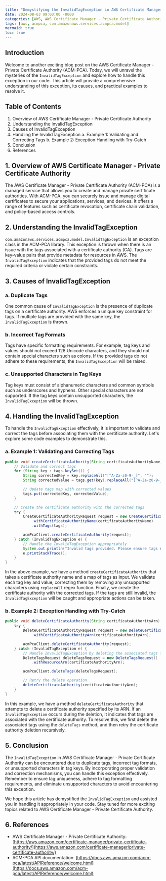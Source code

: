 ```yaml
---
title: "Demystifying the InvalidTagException in AWS Certificate Manager - Private Certificate Authority"
date: 2024-08-03 09:00:00 -0000
categories: [AWS, AWS Certificate Manager - Private Certificate Authority]
tags: [aws, acmpca, com.amazonaws.services.acmpca.model]
mermaid: true
toc: true
---
```



## Introduction

Welcome to another exciting blog post on the AWS Certificate Manager - Private Certificate Authority (ACM-PCA). Today, we will unravel the mysteries of the `InvalidTagException` and explore how to handle this exception in our code. This article will provide a comprehensive understanding of this exception, its causes, and practical examples to resolve it.

## Table of Contents
1. Overview of AWS Certificate Manager - Private Certificate Authority
2. Understanding the InvalidTagException
3. Causes of InvalidTagException
4. Handling the InvalidTagException
   a. Example 1: Validating and Correcting Tags
   b. Example 2: Exception Handling with Try-Catch
5. Conclusion
6. References

## 1. Overview of AWS Certificate Manager - Private Certificate Authority

The AWS Certificate Manager - Private Certificate Authority (ACM-PCA) is a managed service that allows you to create and manage private certificate authorities. With ACM-PCA, you can securely issue and manage digital certificates to secure your applications, services, and devices. It offers a range of features such as certificate revocation, certificate chain validation, and policy-based access controls.

## 2. Understanding the InvalidTagException

`com.amazonaws.services.acmpca.model.InvalidTagException` is an exception class in the ACM-PCA library. This exception is thrown when there is an issue with the tags associated with a certificate authority (CA). Tags are key-value pairs that provide metadata for resources in AWS. The `InvalidTagException` indicates that the provided tags do not meet the required criteria or violate certain constraints.

## 3. Causes of InvalidTagException

### a. Duplicate Tags
One common cause of `InvalidTagException` is the presence of duplicate tags on a certificate authority. AWS enforces a unique key constraint for tags. If multiple tags are provided with the same key, the `InvalidTagException` is thrown.

### b. Incorrect Tag Formats
Tags have specific formatting requirements. For example, tag keys and values should not exceed 128 Unicode characters, and they should not contain special characters such as colons. If the provided tags do not adhere to these requirements, the `InvalidTagException` will be raised.

### c. Unsupported Characters in Tag Keys
Tag keys must consist of alphanumeric characters and common symbols such as underscores and hyphens. Other special characters are not supported. If the tag keys contain unsupported characters, the `InvalidTagException` will be thrown.

## 4. Handling the InvalidTagException

To handle the `InvalidTagException` effectively, it is important to validate and correct the tags before associating them with the certificate authority. Let's explore some code examples to demonstrate this.

### a. Example 1: Validating and Correcting Tags

```java
public void createCertificateAuthority(String certificateAuthorityName, Map<String, String> tags) {
    // Validate and correct tags
    for (String key : tags.keySet()) {
        String correctedKey = key.replaceAll("[^A-Za-z0-9-_]", "");
        String correctedValue = tags.get(key).replaceAll("[^A-Za-z0-9-_]", "");

        // Update tags map with corrected values
        tags.put(correctedKey, correctedValue);
    }

    // Create the certificate authority with the corrected tags
    try {
        CreateCertificateAuthorityRequest request = new CreateCertificateAuthorityRequest()
            .withCertificateAuthorityName(certificateAuthorityName)
            .withTags(tags);

        acmPcaClient.createCertificateAuthority(request);
    } catch (InvalidTagException e) {
        // Handle the InvalidTagException appropriately
        System.out.println("Invalid tags provided. Please ensure tags meet the requirements.");
        e.printStackTrace();
    }
}
```

In the above example, we have a method `createCertificateAuthority` that takes a certificate authority name and a map of tags as input. We validate each tag key and value, correcting them by removing any unsupported characters using `replaceAll` regex function. Finally, we create the certificate authority with the corrected tags. If the tags are still invalid, the `InvalidTagException` will be caught and appropriate actions can be taken.

### b. Example 2: Exception Handling with Try-Catch

```java
public void deleteCertificateAuthority(String certificateAuthorityArn) {
    try {
        DeleteCertificateAuthorityRequest request = new DeleteCertificateAuthorityRequest()
            .withCertificateAuthorityArn(certificateAuthorityArn);

        acmPcaClient.deleteCertificateAuthority(request);
    } catch (InvalidTagException e) {
        // Handle InvalidTagException by deleting the associated tags first
        DeleteTagsRequest deleteTagsRequest = new DeleteTagsRequest()
            .withResourceArn(certificateAuthorityArn);

        acmPcaClient.deleteTags(deleteTagsRequest);

        // Retry the delete operation
        deleteCertificateAuthority(certificateAuthorityArn);
    }
}
```

In this example, we have a method `deleteCertificateAuthority` that attempts to delete a certificate authority specified by its ARN. If an `InvalidTagException` occurs during the deletion, it indicates that tags are associated with the certificate authority. To resolve this, we first delete the associated tags using the `deleteTags` method, and then retry the certificate authority deletion recursively.

## 5. Conclusion

The `InvalidTagException` in AWS Certificate Manager - Private Certificate Authority can be encountered due to duplicate tags, incorrect tag formats, or unsupported characters in tag keys. By incorporating proper validation and correction mechanisms, you can handle this exception effectively. Remember to ensure tag uniqueness, adhere to tag formatting requirements, and eliminate unsupported characters to avoid encountering this exception.

We hope this article has demystified the `InvalidTagException` and assisted you in handling it appropriately in your code. Stay tuned for more exciting topics related to AWS Certificate Manager - Private Certificate Authority.

## 6. References

- AWS Certificate Manager - Private Certificate Authority: [https://aws.amazon.com/certificate-manager/private-certificate-authority/](https://aws.amazon.com/certificate-manager/private-certificate-authority/)
- ACM-PCA API documentation: [https://docs.aws.amazon.com/acm-pca/latest/APIReference/welcome.html](https://docs.aws.amazon.com/acm-pca/latest/APIReference/welcome.html)

